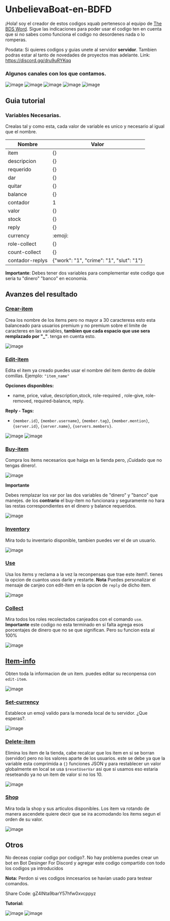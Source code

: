 # UnbelievaBoat-en-BDFD

¡Hola! soy el creador de estos codigos xquab pertenesco al equipo de [The BDS Word](https://discord.gg/dru9uRYKqq). Sigue las indicaciones para poder usar el codigo ten en cuenta que si no sabes como funciona el codigo no desordenes nada o lo romperas.

Posdata: Si quieres codigos y guias unete al servidor **servidor**. Tambien podras estar al tanto de novedades de proyectos mas adelante.
Link: https://discord.gg/dru9uRYKqq

### Algunos canales con los que contamos.

![image](https://github.com/quabwww/UnbelievaBoat-BDFD/assets/148601206/48c08513-60a8-4b1a-ba40-01fec23548ba) ![image](https://github.com/quabwww/UnbelievaBoat-BDFD/assets/148601206/cdfd37cb-644b-45d9-b2c7-efa3c973d10f) ![image](https://github.com/quabwww/UnbelievaBoat-BDFD/assets/148601206/ea18e114-b14e-40f9-94d3-7cf16a932f75) ![image](https://github.com/quabwww/UnbelievaBoat-BDFD/assets/148601206/0e7a6b43-0855-4737-af73-cc668f48f102) ![image](https://github.com/quabwww/UnbelievaBoat-BDFD/assets/148601206/00c86bed-9cd5-471c-8065-9c73514e9792)





## Guia tutorial

### Variables Necesarias.

Crealas tal y como esta, cada valor de variable es unico y necesario al igual que el nombre.

|    Nombre       |                      Valor                   | 
| ----------------| -------------------------------------------- | 
| item            |                        {}                    |
| descripcion     |                        {}                    |
| requerido       |                        {}                    |
| dar             |                        {}                    |
| quitar          |                        {}                    |
| balance         |                        {}                    |
| contador        |                         1                    |
| valor           |                        {}                    |
| stock           |                        {}                    |
| reply           |                        {}                    |
| currency        |                      :emoji:                 |
| role-collect    |                        {}                    |
| count-collect   |                        {}                    |
| contador-replys |   {"work": "1", "crime": "1", "slut": "1"}   |

__Importante__: Debes tener dos variables para complementar este codigo que seria tu "dinero" "banco" en economia.

## Avanzes del resultado

### [Crear-item](https://github.com/quabwww/UnbelievaBoat-BDFD/blob/main/UnbelievaBoat%3A%20Create-item)
Crea los nombre de los items pero no mayor a 30 caracteress esto esta balanceado para usuarios premium y no premium sobre el limite de caracteres en las variables, __tambien que cada espacio que use sera remplazado por "_"__. tenga en cuenta esto.

![image](https://github.com/quabwww/UnbelievaBoat-BDFD/assets/148601206/3266ff80-de49-4d03-9485-e98dbe47ffbb)

### [Edit-item](https://github.com/quabwww/UnbelievaBoat-BDFD/blob/main/UnbelievaBoat%3A%20Edit-item)
Edita el item ya creado puedes usar el nombre del item dentro de doble comillas.
Ejemplo: `"item_name"`

__Opciones disponibles:__
- name, price, value, description,stock, role-required , role-give, role-removed, required-balance, reply.

__Reply - Tags:__
- `{member.id}`, `{member.username}`, `{member.tag}`, `{member.mention}`, `{server.id}`, `{server.name}`, `{servers.members}`.

![image](https://github.com/quabwww/UnbelievaBoat-BDFD/assets/148601206/508f0024-de62-4c20-b56c-1f7ec713a7f9) ![image](https://github.com/quabwww/UnbelievaBoat-BDFD/assets/148601206/b74b2db6-4d83-407e-8c39-9099b8a51af7)

### [Buy-item](https://github.com/quabwww/UnbelievaBoat-BDFD/blob/main/UnbelievaBoat%3A%20Buy-item)
Compra los items necesarios que haiga en la tienda pero, ¡Cuidado que no tengas dinero!.

![image](https://github.com/quabwww/UnbelievaBoat-BDFD/assets/148601206/05a36ba9-6171-4527-b119-c8bb202c6409)

__Importante__

Debes remplazar los var por las dos variables de "dinero" y "banco" que manejes.
de los __contrario__ el buy-item no funcionara y seguramente no hara las restas correspondientes en el dinero y balance requeridos.

![image](https://github.com/quabwww/UnbelievaBoat-BDFD/assets/148601206/24f2ada0-737b-401b-ba60-f0484ea3057b)

### [Inventory](https://github.com/quabwww/UnbelievaBoat-BDFD/blob/main/UnbelievaBoat%3A%20Inventory)

Mira todo tu inventario disponible, tambien puedes ver el de un usuario.

![image](https://github.com/quabwww/UnbelievaBoat-BDFD/assets/148601206/b1f489cb-e7f8-40d7-af73-bef7995d98b1)

### [Use](https://github.com/quabwww/UnbelievaBoat-BDFD/blob/main/UnbelievaBoat%3A%20Use)

Usa los items y reclama a la vez la reconpensas que trae este item!!. tienes la opcion de cuantos usos darle y restarte.
__Nota__
Puedes personalizar el mensaje de canjeo con edit-item en la opcion de `reply` de dicho item.

![image](https://github.com/quabwww/UnbelievaBoat-BDFD/assets/148601206/ecb8987b-b361-4131-adad-87ce2e27268a)

### [Collect](https://github.com/quabwww/UnbelievaBoat-BDFD/blob/main/UnbelievaBoat%3A%20Collect)
Mira todos los roles recolectados canjeados con el comando `use`. 
__Importante__
este codigo no esta terminado en si falta agrega esos porcentajes de dinero que no se que significan. Pero su funcion esta al 100%

![image](https://github.com/quabwww/UnbelievaBoat-BDFD/assets/148601206/d8f18baf-6523-460f-be34-49a7718aba56)

## [Item-info](https://github.com/quabwww/UnbelievaBoat-BDFD/blob/main/UnbelievaBoat%3A%20Item-info)
Obten toda la informacion de un item. puedes editar su reconpensa con `edit-item`.

![image](https://github.com/quabwww/UnbelievaBoat-BDFD/assets/148601206/5b87e80c-fda9-4139-bc43-ea6aa4f13c01)

### [Set-currency](https://github.com/quabwww/UnbelievaBoat-BDFD/blob/main/Unbeliebeboat%3A%20Set-currency)
Establece un emoji valido para la moneda local de tu servidor. ¿Que esperas?.

![image](https://github.com/quabwww/UnbelievaBoat-BDFD/assets/148601206/089486a3-2469-4b9e-ada1-5d472c699788)

### [Delete-item](https://github.com/quabwww/UnbelievaBoat-BDFD/blob/main/Unbeliebeboat%3A%20Delete-item)
Elimina los item de la tienda, cabe recalcar que los item en si se borran (servidor) pero no los valores aparte de los usuarios.
este se debe ya que la variable esta comprimida a `{}` funciones JSON y para restablecer un valor globalmente en local se usa `$resetUserVar` asi que si usamos eso estaria reseteando ya no un item de valor si no los 10.

![image](https://github.com/quabwww/UnbelievaBoat-BDFD/assets/148601206/4ec0b4ce-9ada-4821-86e2-340ba7c618d6)

### [Shop](https://github.com/quabwww/UnbelievaBoat-BDFD/blob/main/Unbeliebeboat%3A%20Shop)
Mira toda la shop y sus articulos disponibles. Los item va rotando de manera ascendete quiere decir que se ira acomodando los items segun el orden de su valor.

![image](https://github.com/quabwww/UnbelievaBoat-BDFD/assets/148601206/cc591118-b928-4a48-8632-65ea8d7756ef)

## Otros

No deceas copiar codigo por codigo?. No hay problema puedes crear un bot en Bot Desinger For Discord y agregar este codigo compartido con todo los codigos ya introducidos

**Nota:** Perdon si ves codigos inncesarios se havian usado para testear comandos.

Share Code: gZ4lNta9barY57hfw0xvcppyz

**Tutorial:**

![image](https://github.com/quabwww/UnbelievaBoat-BDFD/assets/148601206/d43e2b47-1812-4745-b64b-9879aed8144b) ![image](https://github.com/quabwww/UnbelievaBoat-BDFD/assets/148601206/0ce885b0-d99a-4c8e-8749-bd66a77bdeea)



